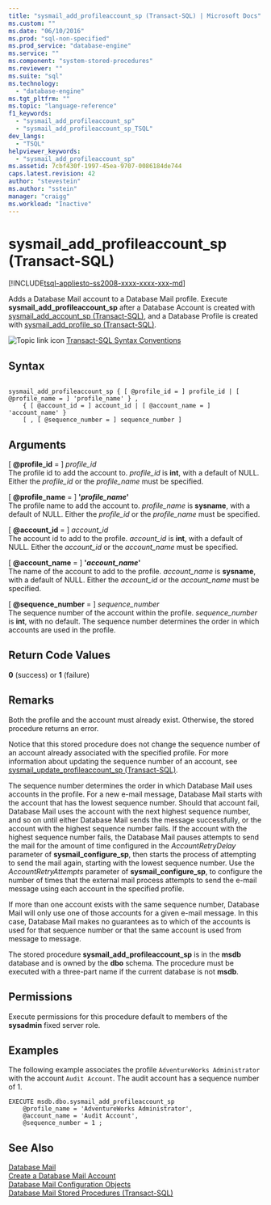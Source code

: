 ```yaml
---
title: "sysmail_add_profileaccount_sp (Transact-SQL) | Microsoft Docs"
ms.custom: ""
ms.date: "06/10/2016"
ms.prod: "sql-non-specified"
ms.prod_service: "database-engine"
ms.service: ""
ms.component: "system-stored-procedures"
ms.reviewer: ""
ms.suite: "sql"
ms.technology: 
  - "database-engine"
ms.tgt_pltfrm: ""
ms.topic: "language-reference"
f1_keywords: 
  - "sysmail_add_profileaccount_sp"
  - "sysmail_add_profileaccount_sp_TSQL"
dev_langs: 
  - "TSQL"
helpviewer_keywords: 
  - "sysmail_add_profileaccount_sp"
ms.assetid: 7cbf430f-1997-45ea-9707-0086184de744
caps.latest.revision: 42
author: "stevestein"
ms.author: "sstein"
manager: "craigg"
ms.workload: "Inactive"
---
```

# sysmail_add_profileaccount_sp (Transact-SQL)
[!INCLUDE[tsql-appliesto-ss2008-xxxx-xxxx-xxx-md](../../includes/tsql-appliesto-ss2008-xxxx-xxxx-xxx-md.md)]

  Adds a Database Mail account to a Database Mail profile. Execute **sysmail_add_profileaccount_sp** after a Database Account is created with [sysmail_add_account_sp &#40;Transact-SQL&#41;](../../relational-databases/system-stored-procedures/sysmail-add-account-sp-transact-sql.md), and a Database Profile is created with [sysmail_add_profile_sp &#40;Transact-SQL&#41;](../../relational-databases/system-stored-procedures/sysmail-add-profile-sp-transact-sql.md).  
  
 ![Topic link icon](../../database-engine/configure-windows/media/topic-link.gif "Topic link icon") [Transact-SQL Syntax Conventions](../../t-sql/language-elements/transact-sql-syntax-conventions-transact-sql.md)  
  
## Syntax  
  
```  
  
sysmail_add_profileaccount_sp { [ @profile_id = ] profile_id | [ @profile_name = ] 'profile_name' } ,  
    { [ @account_id = ] account_id | [ @account_name = ] 'account_name' }  
    [ , [ @sequence_number = ] sequence_number ]  
```  
  
## Arguments  
 [ **@profile_id** = ] *profile_id*  
 The profile id to add the account to. *profile_id* is **int**, with a default of NULL. Either the *profile_id* or the *profile_name* must be specified.  
  
 [ **@profile_name** = ] **'***profile_name***'**  
 The profile name to add the account to. *profile_name* is **sysname**, with a default of NULL. Either the *profile_id* or the *profile_name* must be specified.  
  
 [ **@account_id** = ] *account_id*  
 The account id to add to the profile. *account_id* is **int**, with a default of NULL. Either the *account_id* or the *account_name* must be specified.  
  
 [ **@account_name** = ] **'***account_name***'**  
 The name of the account to add to the profile. *account_name* is **sysname**, with a default of NULL. Either the *account_id* or the *account_name* must be specified.  
  
 [ **@sequence_number** = ] *sequence_number*  
 The sequence number of the account within the profile. *sequence_number* is **int**, with no default. The sequence number determines the order in which accounts are used in the profile.  
  
## Return Code Values  
 **0** (success) or **1** (failure)  
  
## Remarks  
 Both the profile and the account must already exist. Otherwise, the stored procedure returns an error.  
  
 Notice that this stored procedure does not change the sequence number of an account already associated with the specified profile. For more information about updating the sequence number of an account, see [sysmail_update_profileaccount_sp &#40;Transact-SQL&#41;](../../relational-databases/system-stored-procedures/sysmail-update-profileaccount-sp-transact-sql.md).  
  
 The sequence number determines the order in which Database Mail uses accounts in the profile. For a new e-mail message, Database Mail starts with the account that has the lowest sequence number. Should that account fail, Database Mail uses the account with the next highest sequence number, and so on until either Database Mail sends the message successfully, or the account with the highest sequence number fails. If the account with the highest sequence number fails, the Database Mail pauses attempts to send the mail for the amount of time configured in the *AccountRetryDelay* parameter of **sysmail_configure_sp**, then starts the process of attempting to send the mail again, starting with the lowest sequence number. Use the *AccountRetryAttempts* parameter of **sysmail_configure_sp**, to configure the number of times that the external mail process attempts to send the e-mail message using each account in the specified profile.  
  
 If more than one account exists with the same sequence number, Database Mail will only use one of those accounts for a given e-mail message. In this case, Database Mail makes no guarantees as to which of the accounts is used for that sequence number or that the same account is used from message to message.  
  
 The stored procedure **sysmail_add_profileaccount_sp** is in the **msdb** database and is owned by the **dbo** schema. The procedure must be executed with a three-part name if the current database is not **msdb**.  
  
## Permissions  
 Execute permissions for this procedure default to members of the **sysadmin** fixed server role.  
  
## Examples  
 The following example associates the profile `AdventureWorks Administrator` with the account `Audit Account`. The audit account has a sequence number of 1.  
  
```  
EXECUTE msdb.dbo.sysmail_add_profileaccount_sp  
    @profile_name = 'AdventureWorks Administrator',  
    @account_name = 'Audit Account',  
    @sequence_number = 1 ;  
```  
  
## See Also  
 [Database Mail](../../relational-databases/database-mail/database-mail.md)   
 [Create a Database Mail Account](../../relational-databases/database-mail/create-a-database-mail-account.md)   
 [Database Mail Configuration Objects](../../relational-databases/database-mail/database-mail-configuration-objects.md)   
 [Database Mail Stored Procedures &#40;Transact-SQL&#41;](../../relational-databases/system-stored-procedures/database-mail-stored-procedures-transact-sql.md)  
  
  
